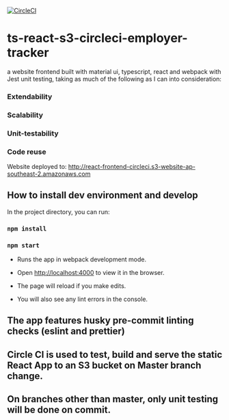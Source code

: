 [![CircleCI](https://circleci.com/gh/MarkZhuVUW/ts-react-s3-circleci-employer-tracker.svg?style=svg)](https://circleci.com/gh/MarkZhuVUW/ts-react-s3-circleci-employer-tracker)
# ts-react-s3-circleci-employer-tracker
a website frontend built with material ui, typescript, react and webpack with Jest unit testing, taking as much of the following as I can into consideration: 
### Extendability
### Scalability
### Unit-testability
### Code reuse


Website deployed to: http://react-frontend-circleci.s3-website-ap-southeast-2.amazonaws.com


## How to install dev environment and develop

In the project directory, you can run:

### `npm install`

### `npm start`

- Runs the app in webpack development mode.

- Open [http://localhost:4000](http://localhost:4000) to view it in the browser.

- The page will reload if you make edits.

- You will also see any lint errors in the console.

## The app features husky pre-commit linting checks (eslint and prettier)
## Circle CI is used to test, build and serve the static React App to an S3 bucket on Master branch change. 
## On branches other than master, only unit testing will be done on commit.


